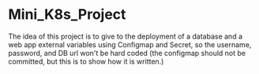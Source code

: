 # Mini_K8s_Project
The idea of this project is to give to the deployment of a database and a web app external variables using Configmap and Secret, so the username, password, and DB url won't be hard coded (the configmap should not be committed, but this is to show how it is written.)
